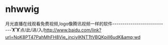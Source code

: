 # nhwwig
月光直播在线观看免费视频,logo像腾讯视频一样的软件----------------------------🏋🏋点/此/进/入/http://www.baidu.com/link?url=NoK8PT47PahMhFH8Vie_jnciyIKNTTtVBQKpill6udK&amp;wd
